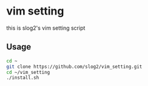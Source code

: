 # vim setting
this is slog2's vim setting script

## Usage

```bash
cd ~
git clone https://github.com/slog2/vim_setting.git
cd ~/vim_setting
./install.sh
```



